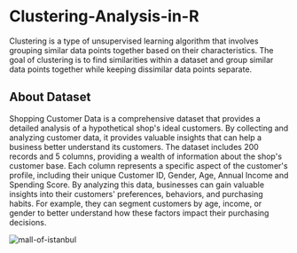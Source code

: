 # Clustering-Analysis-in-R

Clustering is a type of unsupervised learning algorithm that involves grouping similar data points together based on their characteristics. The goal of clustering is to find similarities within a dataset and group similar data points together while keeping dissimilar data points separate.

## About Dataset

Shopping Customer Data is a comprehensive dataset that provides a detailed analysis of a hypothetical shop's ideal customers. By collecting and analyzing customer data, it provides valuable insights that can help a business better understand its customers. The dataset includes 200 records and 5 columns, providing a wealth of information about the shop's customer base. Each column represents a specific aspect of the customer's profile, including their unique Customer ID, Gender, Age, Annual Income and Spending Score.
By analyzing this data, businesses can gain valuable insights into their customers' preferences, behaviors, and purchasing habits. For example, they can segment customers by age, income, or gender to better understand how these factors impact their purchasing decisions.

![mall-of-istanbul](https://github.com/user-attachments/assets/04a231c7-a30c-4f5b-a18a-2dd16ce9c4dc)

